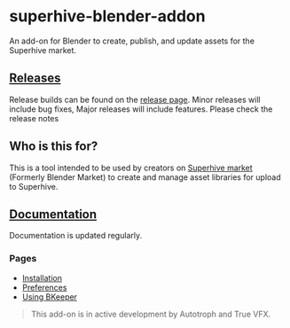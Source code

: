 # superhive-blender-addon
An add-on for Blender to create, publish, and update assets for the Superhive market.

## [Releases](https://github.com/CGCookie/superhive-blender-addon/releases)
Release builds can be found on the [release page](https://github.com/CGCookie/superhive-blender-addon/releases). Minor releases will include bug fixes, Major releases will include features. Please check the release notes

## Who is this for?

This is a tool intended to be used by creators on [Superhive market](https://blendermarket.com/) (Formerly Blender Market) to create and manage asset libraries for upload to Superhive.

## [Documentation](https://github.com/CGCookie/superhive-blender-addon/wiki)

Documentation is updated regularly.

### Pages
* [Installation](https://github.com/CGCookie/superhive-blender-addon/wiki/Installation)
* [Preferences](https://github.com/CGCookie/superhive-blender-addon/wiki/User-Preferences)
* [Using BKeeper](https://github.com/CGCookie/superhive-blender-addon/wiki/Using-BKeeper)

> This add-on is in active development by Autotroph and True VFX.
